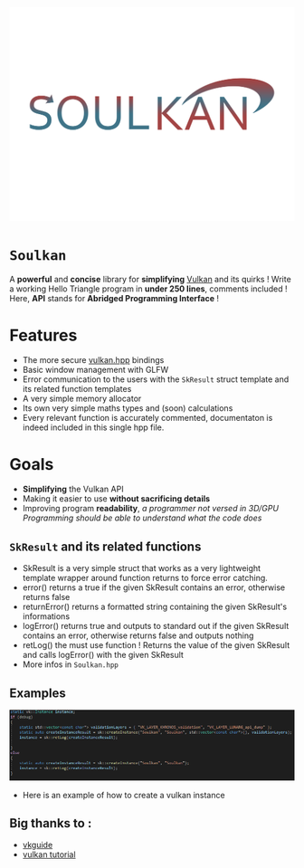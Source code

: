 ![Soulkan logo](img/soulkan.png)

# `Soulkan`

A **powerful** and **concise** library for **simplifying** [Vulkan](https://github.com/KhronosGroup/Vulkan-Headers) and its quirks !
Write a working Hello Triangle program in **under 250 lines**, comments included !
Here, **API** stands for **Abridged Programming Interface** !


# Features

- The more secure [vulkan.hpp](https://github.com/KhronosGroup/Vulkan-Hpp) bindings
- Basic window management with GLFW
- Error communication to the users with the `SkResult` struct template and its related function templates
- A very simple memory allocator
- Its own very simple maths types and (soon) calculations
- Every relevant function is accurately commented, documentaton is indeed included in this single hpp file.

# Goals
- **Simplifying** the Vulkan API
- Making it easier to use **without sacrificing details**
- Improving program **readability**, *a programmer not versed in 3D/GPU Programming should be able to understand what the code does*

## `SkResult` and its related functions

- SkResult is a very simple struct that works as a very lightweight template wrapper around function returns to force error catching.
- error() returns a true if the given SkResult contains an error, otherwise returns false
- returnError() returns a formatted string containing the given SkResult's informations
- logError() returns true and outputs to standard out if the given SkResult contains an error, otherwise returns false and outputs nothing
- retLog() the must use function ! Returns the value of the given SkResult and calls logError() with the given SkResult 
- More infos in `Soulkan.hpp`

## Examples
![SkResult example](img/instance_creation_example.png)
- Here is an example of how to create a vulkan instance

## Big thanks to :

- [vkguide](https://vkguide.dev/)
- [vulkan tutorial](https://vulkan-tutorial.com/)

